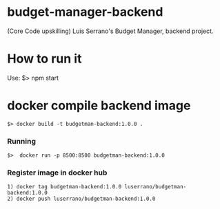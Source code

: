 


# budget-manager-backend
(Core Code upskilling) Luis Serrano's Budget Manager, backend project.


# How to run it
Use: $> npm start

# docker compile backend image 
```$> docker build -t budgetman-backend:1.0.0 .```
### Running 
```$>  docker run -p 8500:8500 budgetman-backend:1.0.0```

### Register image in docker hub
```
1) docker tag budgetman-backend:1.0.0 luserrano/budgetman-backend:1.0.0
2) docker push luserrano/budgetman-backend:1.0.0

```